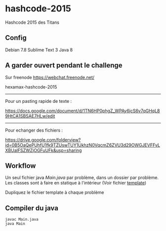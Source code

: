 # hashcode-2015
Hashcode 2015 des Titans

## Config

Debian 7.8
Sublime Text 3
Java 8

## A garder ouvert pendant le challenge

Sur freenode
https://webchat.freenode.net/

hexamax-hashcode-2015

---------

Pour un pasting rapide de texte :

https://docs.google.com/document/d/1TN6HP0phgZ_WPAy6jcS6v7qGHqL89HtCA1SBSAE7HLw/edit

---------

Pour echanger des fichiers :

https://drive.google.com/folderview?id=0B5OaQePUhfU1fk9TZUswTUY1UkhzN0VqcmZ6ZVU3d29OWGJEVFFvLXBUalFSZWZjOGFuUFk&usp=sharing

## Workflow

Un seul fichier java *Main.java* par problème, dans un dossier par problème.
Les classes sont à faire en statique à l'intérieur
(Voir fichier [template](https://github.com/Groscheri/hashcode-2015/blob/master/template/Main.java))

Dupliquez le fichier template à chaque problème

## Compiler du java

```
javac Main.java
java Main
```
